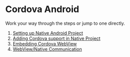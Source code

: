 Cordova Android
===============

Work your way through the steps or jump to one directly.

1. [Setting up Native Android Project](step0-native-android-project)
2. [Adding Cordova support in Native Project](step1-setup-cordova-in-native-project)
3. [Embedding Cordova WebView](step2-add-cordova-webview)
3. [WebView/Native Communication](step3-adding-listviews)
